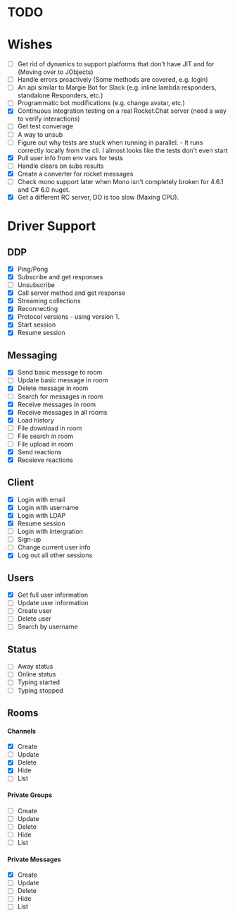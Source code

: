 # TODO

# Wishes

- [ ] Get rid of dynamics to support platforms that don't have JIT and for  (Moving over to JObjects)
- [ ] Handle errors proactively (Some methods are covered, e.g. login)
- [ ] An api similar to Margie Bot for Slack (e.g. inline lambda responders, standalone Responders, etc.)
- [ ] Programmatic bot modifications (e.g. change avatar, etc.)
- [X] Continuous integration testing on a real Rocket.Chat server (need a way to verify interactions)
- [ ] Get test converage
- [ ] A way to unsub
- [ ] Figure out why tests are stuck when running in parallel. - It runs correctly locally from the cli. I almost looks like the tests don't even start
- [X] Pull user info from env vars for tests
- [ ] Handle clears on subs results
- [X] Create a converter for rocket messages
- [ ] Check mono support later when Mono isn't completely broken for 4.6.1 and C# 6.0 nuget. 
- [X] Get a different RC server, DO is too slow (Maxing CPU). 

# Driver Support

## DDP

- [X] Ping/Pong
- [X] Subscribe and get responses
- [ ] Unsubscribe
- [X] Call server method and get response
- [X] Streaming collections
- [X] Reconnecting
- [X] Protocol versions - using version 1. 
- [X] Start session
- [X] Resume session

## Messaging

- [X] Send basic message to room
- [ ] Update basic message in room
- [X] Delete message in room
- [ ] Search for messages in room
- [X] Receive messages in room
- [X] Receive messages in all rooms
- [X] Load history
- [ ] File download in room
- [ ] File search in room
- [ ] File upload in room
- [X] Send reactions
- [X] Receieve reactions

## Client

- [X] Login with email
- [X] Login with username
- [X] Login with LDAP
- [X] Resume session
- [ ] Login with intergration
- [ ] Sign-up
- [ ] Change current user info
- [X] Log out all other sessions

## Users

- [X] Get full user information
- [ ] Update user information
- [ ] Create user
- [ ] Delete user
- [ ] Search by username

## Status

- [ ] Away status
- [ ] Online status
- [ ] Typing started
- [ ] Typing stopped

## Rooms

#### Channels

- [X] Create
- [ ] Update
- [X] Delete
- [X] Hide
- [ ] List

#### Private Groups

- [ ] Create
- [ ] Update
- [ ] Delete
- [ ] Hide
- [ ] List

#### Private Messages

- [X] Create
- [ ] Update
- [ ] Delete
- [ ] Hide
- [ ] List